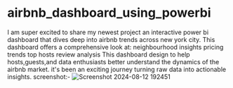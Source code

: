 # airbnb_dashboard_using_powerbi
I am super excited to share my newest project an interactive power bi dashboard that dives deep into airbnb trends across new york city.
This dashboard offers a comprehensive look at:
neighbourhood insights
pricing trends
top hosts
review analysis
This dashboard design to help hosts,guests,and data enthusiasts better understand the dynamics of the airbnb market.
it's been an exciting journey turning raw data into actionable insights.
screenshot:-
![Screenshot 2024-08-12 192451](https://github.com/user-attachments/assets/1587090a-2977-4679-b882-79eb5d8b2a53)


